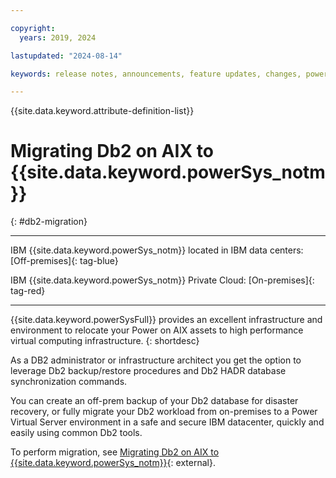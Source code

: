 ```yaml
---

copyright:
  years: 2019, 2024

lastupdated: "2024-08-14"

keywords: release notes, announcements, feature updates, changes, power virtual server

---
```


{{site.data.keyword.attribute-definition-list}}

# Migrating Db2 on AIX to {{site.data.keyword.powerSys_notm}}
{: #db2-migration}

---

IBM {{site.data.keyword.powerSys_notm}} located in IBM data centers: [Off-premises]{: tag-blue}

IBM {{site.data.keyword.powerSys_notm}} Private Cloud: [On-premises]{: tag-red}

---

{{site.data.keyword.powerSysFull}} provides an excellent infrastructure and environment to relocate your Power on AIX assets to high performance virtual computing infrastructure.
{: shortdesc}

As a DB2 administrator or infrastructure architect you get the option to leverage Db2 backup/restore procedures and Db2 HADR database synchronization commands.

You can create an off-prem backup of your Db2 database for disaster recovery, or fully migrate your Db2 workload from on-premises to a Power Virtual Server environment in a safe and secure IBM datacenter, quickly and easily using common Db2 tools.

To perform migration, see [Migrating Db2 on AIX to {{site.data.keyword.powerSys_notm}}](https://cloud.ibm.com/media/docs/downloads/power-iaas/db2_migration.pdf){: external}.

